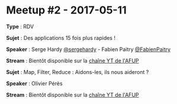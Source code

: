 # Meetup #2 - 2017-05-11

**Type** : RDV

**Sujet** : Des applications 15 fois plus rapides !

**Speaker** : Serge Hardy [@sergehardy](https://twitter.com/sergehardy) - Fabien Paitry [@FabienPaitry](https://twitter.com/FabienPaitry)

**Stream** : Bientôt disponible sur la [chaîne YT de l'AFUP](https://www.youtube.com/user/afupPHP)

**Sujet** : Map, Filter, Reduce : Aidons-les, ils nous aideront ?

**Speaker** : Olivier Pérès

**Stream** : Bientôt disponible sur la [chaîne YT de l'AFUP](https://www.youtube.com/user/afupPHP)

